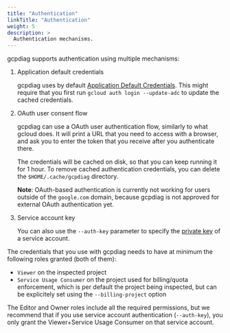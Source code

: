 ```yaml
---
title: "Authentication"
linkTitle: "Authentication"
weight: 5
description: >
  Authentication mechanisms.
---
```


gcpdiag supports authentication using multiple mechanisms:

1. Application default credentials

   gcpdiag uses by default [Application Default
   Credentials](https://google-auth.readthedocs.io/en/latest/reference/google.auth.html#google.auth.default).
   This might require that you first run `gcloud auth login --update-adc` to
   update the cached credentials.

1. OAuth user consent flow

   gcpdiag can use a OAuth user authentication flow, similarly to what gcloud
   does. It will print a URL that you need to access with a browser, and ask you
   to enter the token that you receive after you authenticate there.

   The credentials will be cached on disk, so that you can keep running it for 1
   hour. To remove cached authentication credentials, you can delete the
   `$HOME/.cache/gcpdiag` directory.

   **Note**: OAuth-based authentication is currently not working for users
   outside of the `google.com` domain, because gcpdiag is not approved for
   external OAuth authentication yet.

1. Service account key

   You can also use the `--auth-key` parameter to specify the [private
   key](https://cloud.google.com/iam/docs/creating-managing-service-account-keys)
   of a service account.

The credentials that you use with gcpdiag needs to have at minimum the
following roles granted (both of them):

- `Viewer` on the inspected project
- `Service Usage Consumer` on the project used for billing/quota enforcement,
  which is per default the project being inspected, but can be explicitely set
  using the `--billing-project` option

The Editor and Owner roles include all the required permissions, but we
recommend that if you use service account authentication (`--auth-key`), you
only grant the Viewer+Service Usage Consumer on that service account.
